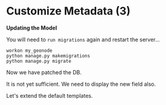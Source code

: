 # Customize Metadata (3)

**Updating the Model**

You will need to `run migrations` again and restart the server...

```shell
workon my_geonode
python manage.py makemigrations
python manage.py migrate
```

Now we have patched the DB. 

It is not yet sufficient. We need to display the new field also.

Let's extend the default templates.